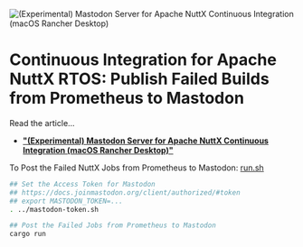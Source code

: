 ![(Experimental) Mastodon Server for Apache NuttX Continuous Integration (macOS Rancher Desktop)](https://lupyuen.github.io/images/mastodon-register7.png)

# Continuous Integration for Apache NuttX RTOS: Publish Failed Builds from Prometheus to Mastodon

Read the article...

- [__"(Experimental) Mastodon Server for Apache NuttX Continuous Integration (macOS Rancher Desktop)"__](https://lupyuen.org/articles/mastodon.html)

To Post the Failed NuttX Jobs from Prometheus to Mastodon: [run.sh](run.sh)

```bash
## Set the Access Token for Mastodon
## https://docs.joinmastodon.org/client/authorized/#token
## export MASTODON_TOKEN=...
. ../mastodon-token.sh

## Post the Failed Jobs from Prometheus to Mastodon
cargo run
```
